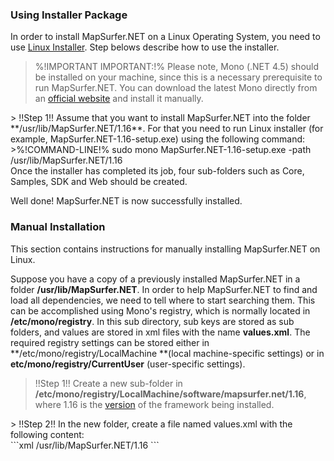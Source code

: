 ### Using Installer Package ###

In order to install MapSurfer.NET on a Linux Operating System, you need to use [Linux Installer](http://mapsurfernet.com/downloads#tab-linux). Step belows describe how to use the installer.

> %!IMPORTANT IMPORTANT:!% Please note, Mono (.NET 4.5) should be installed on your machine, since this is a necessary prerequisite to run MapSurfer.NET. You can download the latest Mono directly from an [official website](http://www.mono-project.com/download/) and install it manually. 

<center></center>
> !!Step 1!! Assume that you want to install MapSurfer.NET into the folder **/usr/lib/MapSurfer.NET/1.16**. For that you need to run Linux installer (for example, MapSurfer.NET-1.16-setup.exe) using the following command: 

<center></center>
>%!COMMAND-LINE!% sudo mono MapSurfer.NET-1.16-setup.exe -path /usr/lib/MapSurfer.NET/1.16 

<center></center>
Once the installer has completed its job, four sub-folders such as Core, Samples, SDK and Web should be created. 

Well done! MapSurfer.NET is now successfully installed. 

### Manual Installation ###

This section contains instructions for manually installing MapSurfer.NET on Linux. 

Suppose you have a copy of a previously installed MapSurfer.NET in a folder **/usr/lib/MapSurfer.NET**. In order to help MapSurfer.NET to find and load all dependencies, we need to tell where to start searching them. This can be accomplished using Mono's registry, which is normally located in **/etc/mono/registry**. In this sub directory, sub keys are stored as sub folders, and values are stored in xml files with the name **values.xml**. The required registry settings can be stored either in **/etc/mono/registry/LocalMachine **(local machine-specific settings) or in **etc/mono/registry/CurrentUser** (user-specific settings). 

> !!Step 1!! Create a new sub-folder in **/etc/mono/registry/LocalMachine/software/mapsurfer.net/1.16**, where 1.16 is the [version](/docs/versioning) of the framework being installed.
 
<center></center>
> !!Step 2!! In the new folder, create a file named values.xml with the following content: 

<center></center>
```xml
<values>
   <value name="InstallPath" type="string">/usr/lib/MapSurfer.NET/1.16</value>
</values> 
```
